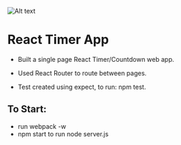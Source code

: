 ![Alt text](./screenshots/ReactWeather.png)

# React Timer App

- Built a single page React Timer/Countdown web app.

- Used React Router to route between pages.

- Test created using expect, to run: npm test.

## To Start:

- run webpack -w
- npm start to run node server.js